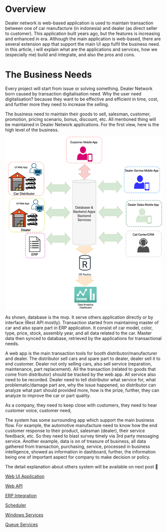 # Overview

Dealer network is web-based application is used to maintain transaction between one of car manufacture (in indonesia) and dealer (as direct seller to customer). This application built years ago, but the features is increasing and enhanced in era. Although the main application is web-based, there are several extension app that support the main UI app fulfil  the business need. in this article, i will explain what are the applications and services, how we (especially me) build and integrate, and also the pros and cons.

# The Business Needs

Every project will start from issue or solving something. Dealer Network born caused by transaction digitalisation need. Why the user need digitalisation? because they want to be effective and efficient in time, cost, and further more they need to increase the selling.

The business need to maintain their goods to sell, salesman, customer, promotion, pricing scenario, bonus, discount, etc. All mentioned thing will be maintained in Dealer Network applications.  For the first view, here is the high level of the business.

![1746970266820](images/overview/1746970266820.png)

As shown, database is the mvp. It serve others application directly or by interface (Rest API mostly). Transaction started from maintaining master of car and also spare part in ERP application. It consist of car model, color, type, price, stock, assembly year, and all data related to the car.  Master data then synced to database, retrieved by the applications for transactional needs.

A web app is the main transaction tools for booth distributor/manufacturer and dealer. The distributor sell cars and spare part to dealer, dealer sell it to end customer. Dealer not only selling cars, also sell service (reparation, maintenance, part replacement). All the transaction (related to goods that come from distributor) should be tracked by the web app. All service also need to be recorded. Dealer need to tell distributor what service for, what problematic/damage part are, why the issue happened, so distributor can analyze what part should provided more, how is the prize, further, they can analyze to improve the car or part quality.

As a company, they need to keep close with customers, they need to hear customer voice, customer need,

The system has some surrounding app which support the main business flow. For example, the automotive manufacture need to know how the end customer response to their product, salesman (dealer), their service feedback, etc. So they need to blast survey timely via 3rd party messaging service. Another example, data is on of treasure of business, all data gathered from transaction, purchasing, service, processed in business intelligence, showed as information in dashboard, further, the information being one of important aspect for company to make decision or policy.

The detail explanation about others system will be available on next post 🙂

[Web UI Application](https://www.notion.so/Web-UI-Application-1955dd075dc780d491bfe835ea55b2e6?pvs=21)

[Web API](https://www.notion.so/Web-API-1a55dd075dc7807081c4f02439efe869?pvs=21)

[ERP Integration](https://www.notion.so/ERP-Integration-1a55dd075dc78000b0a7ec6e108cfd3d?pvs=21)

[Scheduler](https://www.notion.so/Scheduler-1b85dd075dc780d496c6f7af7a766edd?pvs=21)

[Windows Services](https://www.notion.so/Windows-Services-1b85dd075dc7805ca1faeb71b3556ac9?pvs=21)

[Queue Services](https://www.notion.so/Queue-Services-1b85dd075dc7807c8391fb7a33dd99bb?pvs=21)
